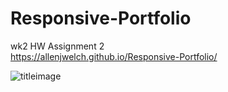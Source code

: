 # Responsive-Portfolio
wk2 HW Assignment 2
<br>
https://allenjwelch.github.io/Responsive-Portfolio/

![titleimage](bootstrapTitleImage.PNG)

<!--Use three @media screen tags, each with one of these max-widths: 980px, 768px and 640px.
You use 980px because you never want any of the content to be cut off. Since the desktop layout is about 960px wide, you want the media queries to kick in before your content gets cut off.-->

<!--768px is about the width of a tablet and 640px is about the width of a phone in landscape.-->
